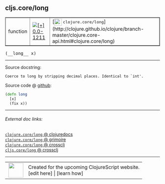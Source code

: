 ## cljs.core/long



 <table border="1">
<tr>
<td>function</td>
<td><a href="https://github.com/cljsinfo/cljs-api-docs/tree/0.0-1211"><img valign="middle" alt="[+] 0.0-1211" title="Added in 0.0-1211" src="https://img.shields.io/badge/+-0.0--1211-lightgrey.svg"></a> </td>
<td>
[<img height="24px" valign="middle" src="http://i.imgur.com/1GjPKvB.png"> <samp>clojure.core/long</samp>](http://clojure.github.io/clojure/branch-master/clojure.core-api.html#clojure.core/long)
</td>
</tr>
</table>


 <samp>
(__long__ x)<br>
</samp>

---





Source docstring:

```
Coerce to long by stripping decimal places. Identical to `int'.
```


Source code @ [github](https://github.com/clojure/clojurescript/blob/r2816/src/cljs/cljs/core.cljs#L2046-L2049):

```clj
(defn long
  [x]
  (fix x))
```

<!--
Repo - tag - source tree - lines:

 <pre>
clojurescript @ r2816
└── src
    └── cljs
        └── cljs
            └── <ins>[core.cljs:2046-2049](https://github.com/clojure/clojurescript/blob/r2816/src/cljs/cljs/core.cljs#L2046-L2049)</ins>
</pre>

-->

---



###### External doc links:

[`clojure.core/long` @ clojuredocs](http://clojuredocs.org/clojure.core/long)<br>
[`clojure.core/long` @ grimoire](http://conj.io/store/v1/org.clojure/clojure/1.7.0-beta3/clj/clojure.core/long/)<br>
[`clojure.core/long` @ crossclj](http://crossclj.info/fun/clojure.core/long.html)<br>
[`cljs.core/long` @ crossclj](http://crossclj.info/fun/cljs.core.cljs/long.html)<br>

---

 <table>
<tr><td>
<img valign="middle" align="right" width="48px" src="http://i.imgur.com/Hi20huC.png">
</td><td>
Created for the upcoming ClojureScript website.<br>
[edit here] | [learn how]
</td></tr></table>

[edit here]:https://github.com/cljsinfo/cljs-api-docs/blob/master/cljsdoc/cljs.core_long.cljsdoc
[learn how]:https://github.com/cljsinfo/cljs-api-docs/wiki/cljsdoc-files

<!--

This information was too distracting to show to readers, but I'll leave it
commented here since it is helpful to:

- pretty-print the data used to generate this document
- and show how to retrieve that data



The API data for this symbol:

```clj
{:ns "cljs.core",
 :name "long",
 :signature ["[x]"],
 :history [["+" "0.0-1211"]],
 :type "function",
 :full-name-encode "cljs.core_long",
 :source {:code "(defn long\n  [x]\n  (fix x))",
          :title "Source code",
          :repo "clojurescript",
          :tag "r2816",
          :filename "src/cljs/cljs/core.cljs",
          :lines [2046 2049]},
 :full-name "cljs.core/long",
 :clj-symbol "clojure.core/long",
 :docstring "Coerce to long by stripping decimal places. Identical to `int'."}

```

Retrieve the API data for this symbol:

```clj
;; from Clojure REPL
(require '[clojure.edn :as edn])
(-> (slurp "https://raw.githubusercontent.com/cljsinfo/cljs-api-docs/catalog/cljs-api.edn")
    (edn/read-string)
    (get-in [:symbols "cljs.core/long"]))
```

-->
